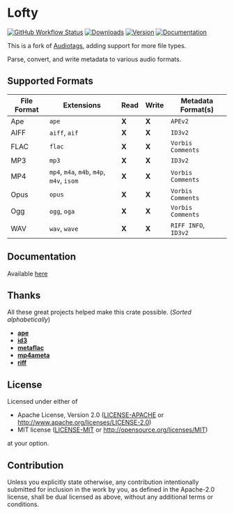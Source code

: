 # Lofty
[![GitHub Workflow Status](https://img.shields.io/github/workflow/status/Serial-ATA/lofty-rs/CI?style=for-the-badge&logo=github)](https://github.com/Serial-ATA/lofty-rs/actions/workflows/ci.yml)
[![Downloads](https://img.shields.io/crates/d/lofty?style=for-the-badge&logo=rust)](https://crates.io/crates/lofty)
[![Version](https://img.shields.io/crates/v/lofty?style=for-the-badge&logo=rust)](https://crates.io/crates/lofty)
[![Documentation](https://img.shields.io/badge/docs.rs-lofty-informational?style=for-the-badge&logo=read-the-docs)](https://docs.rs/lofty/)

This is a fork of [Audiotags](https://github.com/TianyiShi2001/audiotags), adding support for more file types.

Parse, convert, and write metadata to various audio formats.

## Supported Formats

| File Format | Extensions                                | Read | Write | Metadata Format(s)  |
|-------------|-------------------------------------------|------|-------|---------------------|
| Ape         | `ape`                                     |**X** |**X**  |`APEv2`              |
| AIFF        | `aiff`, `aif`                             |**X** |**X**  |`ID3v2`              |
| FLAC        | `flac`                                    |**X** |**X**  |`Vorbis Comments`    |
| MP3         | `mp3`                                     |**X** |**X**  |`ID3v2`              |
| MP4         | `mp4`, `m4a`, `m4b`, `m4p`, `m4v`, `isom` |**X** |**X**  |`Vorbis Comments`    |
| Opus        | `opus`                                    |**X** |**X**  |`Vorbis Comments`    |
| Ogg         | `ogg`, `oga`                              |**X** |**X**  |`Vorbis Comments`    |
| WAV         | `wav`, `wave`                             |**X** |**X**  |`RIFF INFO`, `ID3v2` |

## Documentation

Available [here](https://docs.rs/lofty)

## Thanks

All these great projects helped make this crate possible. (*Sorted alphabetically*)

* [**ape**](https://github.com/rossnomann/rust-ape)
* [**id3**](https://github.com/polyfloyd/rust-id3)
* [**metaflac**](https://github.com/jameshurst/rust-metaflac)
* [**mp4ameta**](https://github.com/Saecki/rust-mp4ameta)
* [**riff**](https://github.com/frabert/riff)

## License

Licensed under either of

* Apache License, Version 2.0
  ([LICENSE-APACHE](LICENSE-APACHE) or http://www.apache.org/licenses/LICENSE-2.0)
* MIT license
  ([LICENSE-MIT](LICENSE-MIT) or http://opensource.org/licenses/MIT)

at your option.

## Contribution

Unless you explicitly state otherwise, any contribution intentionally submitted
for inclusion in the work by you, as defined in the Apache-2.0 license, shall be
dual licensed as above, without any additional terms or conditions.
